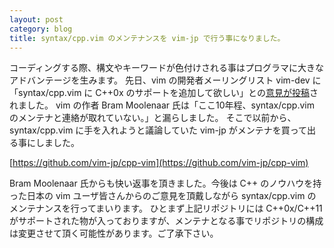```yaml
---
layout: post
category: blog
title: syntax/cpp.vim のメンテナンスを vim-jp で行う事になりました。
---
```


コーディングする際、構文やキーワードが色付けされる事はプログラマに大きなアドバンテージを生みます。
先日、vim の開発者メーリングリスト vim-dev に「syntax/cpp.vim に C++0x のサポートを追加して欲しい」との[意見が投稿](https://groups.google.com/d/topic/vim_dev/ug_wmWQqyGU/discussion)されました。
vim の作者 Bram Moolenaar 氏は「ここ10年程、syntax/cpp.vim のメンテナと連絡が取れていない。」と漏らしました。
そこで以前から、syntax/cpp.vim に手を入れようと議論していた vim-jp がメンテナを買って出る事にしました。

[https://github.com/vim-jp/cpp-vim](https://github.com/vim-jp/cpp-vim)

Bram Moolenaar 氏からも快い返事を頂きました。今後は C++ のノウハウを持った日本の vim ユーザ皆さんからのご意見を頂戴しながら syntax/cpp.vim のメンテナンスを行ってまいります。
ひとまず上記リポジトリには C++0x/C++11 がサポートされた物が入っておりますが、メンテナとなる事でリポジトリの構成は変更させて頂く可能性があります。ご了承下さい。
